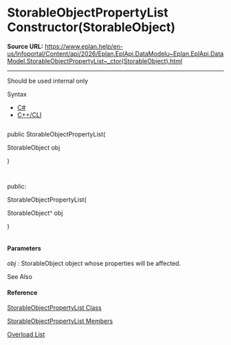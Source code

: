 # StorableObjectPropertyList Constructor(StorableObject)

**Source URL:** https://www.eplan.help/en-us/Infoportal/Content/api/2026/Eplan.EplApi.DataModelu~Eplan.EplApi.DataModel.StorableObjectPropertyList~_ctor(StorableObject).html

---

Should be used internal only

Syntax

- [C#](#i-syntax-CS)
- [C++/CLI](#i-syntax-CPP2005)

```
```
public StorableObjectPropertyList( 
   StorableObject obj
)
```
```

```
```
public:
StorableObjectPropertyList( 
   StorableObject^ obj
)
```
```

#### Parameters

*obj*
:   StorableObject object whose properties will be affected.



See Also

#### Reference

[StorableObjectPropertyList Class](Eplan.EplApi.DataModelu~Eplan.EplApi.DataModel.StorableObjectPropertyList.html)
  
[StorableObjectPropertyList Members](Eplan.EplApi.DataModelu~Eplan.EplApi.DataModel.StorableObjectPropertyList_members.html)
  
[Overload List](Eplan.EplApi.DataModelu~Eplan.EplApi.DataModel.StorableObjectPropertyList~_ctor.html)